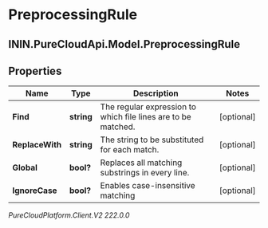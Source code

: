 # PreprocessingRule

## ININ.PureCloudApi.Model.PreprocessingRule

## Properties

|Name | Type | Description | Notes|
|------------ | ------------- | ------------- | -------------|
| **Find** | **string** | The regular expression to which file lines are to be matched. | [optional] |
| **ReplaceWith** | **string** | The string to be substituted for each match. | [optional] |
| **Global** | **bool?** | Replaces all matching substrings in every line. | [optional] |
| **IgnoreCase** | **bool?** | Enables case-insensitive matching | [optional] |



_PureCloudPlatform.Client.V2 222.0.0_
